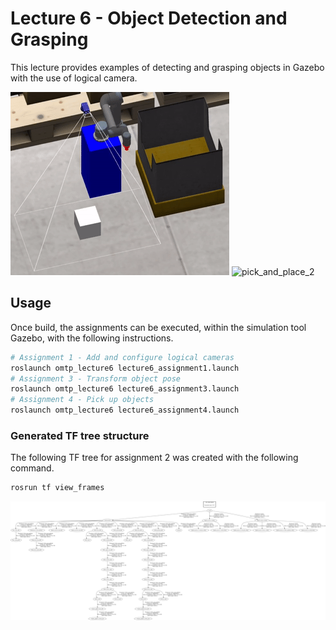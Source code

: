 # Lecture 6 - Object Detection and Grasping

This lecture provides examples of detecting and grasping objects in Gazebo with the use of logical camera.

![pick_and_place_1](graphics/pick_and_place_1.gif) ![pick_and_place_2](graphics/pick_and_place_2.gif)


## Usage
Once build, the assignments can be executed, within the simulation tool Gazebo, with the following instructions.

```bash
# Assignment 1 - Add and configure logical cameras
roslaunch omtp_lecture6 lecture6_assignment1.launch
# Assignment 3 - Transform object pose
roslaunch omtp_lecture6 lecture6_assignment3.launch
# Assignment 4 - Pick up objects
roslaunch omtp_lecture6 lecture6_assignment4.launch
```

### Generated TF tree structure
The following TF tree for assignment 2 was created with the following command.
```bash
rosrun tf view_frames
```

![tf_tree](graphics/tf_tree.png)

